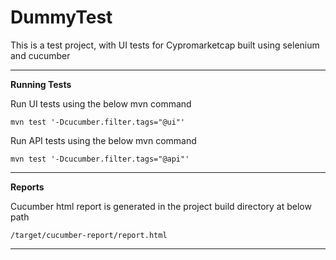 # DummyTest

This is a test project, with UI tests for Cypromarketcap built using selenium and cucumber

***
**Running Tests**

Run UI tests using the below mvn command 

````
mvn test '-Dcucumber.filter.tags="@ui"'
````

Run API tests using the below mvn command

````
mvn test '-Dcucumber.filter.tags="@api"'
````

***

**Reports**

Cucumber html report is generated in the project build directory at below path

````
/target/cucumber-report/report.html
````

***
